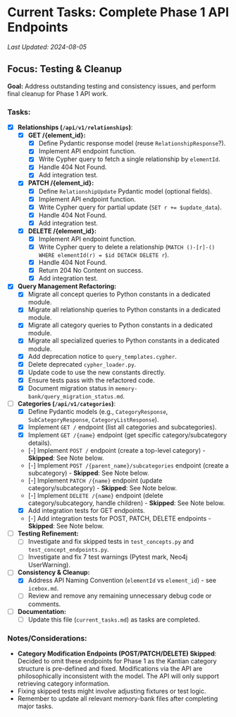 # Current Tasks: Complete Phase 1 API Endpoints

*Last Updated: 2024-08-05*

## Focus: Testing & Cleanup

**Goal:** Address outstanding testing and consistency issues, and perform final cleanup for Phase 1 API work.

### Tasks:

-   [X] **Relationships (`/api/v1/relationships`)**:
    -   [X] **GET /{element_id}:**
        -   [X] Define Pydantic response model (reuse `RelationshipResponse`?).
        -   [X] Implement API endpoint function.
        -   [X] Write Cypher query to fetch a single relationship by `elementId`.
        -   [X] Handle 404 Not Found.
        -   [X] Add integration test.
    -   [X] **PATCH /{element_id}:**
        -   [X] Define `RelationshipUpdate` Pydantic model (optional fields).
        -   [X] Implement API endpoint function.
        -   [X] Write Cypher query for partial update (`SET r += $update_data`).
        -   [X] Handle 404 Not Found.
        -   [X] Add integration test.
    -   [X] **DELETE /{element_id}:**
        -   [X] Implement API endpoint function.
        -   [X] Write Cypher query to delete a relationship (`MATCH ()-[r]-() WHERE elementId(r) = $id DETACH DELETE r`).
        -   [X] Handle 404 Not Found.
        -   [X] Return 204 No Content on success.
        -   [X] Add integration test.
-   [X] **Query Management Refactoring:**
    -   [X] Migrate all concept queries to Python constants in a dedicated module.
    -   [X] Migrate all relationship queries to Python constants in a dedicated module.
    -   [X] Migrate all category queries to Python constants in a dedicated module.
    -   [X] Migrate all specialized queries to Python constants in a dedicated module.
    -   [X] Add deprecation notice to `query_templates.cypher`.
    -   [X] Delete deprecated `cypher_loader.py`.
    -   [X] Update code to use the new constants directly.
    -   [X] Ensure tests pass with the refactored code.
    -   [X] Document migration status in `memory-bank/query_migration_status.md`.
-   [ ] **Categories (`/api/v1/categories`)**:
    -   [X] Define Pydantic models (e.g., `CategoryResponse`, `SubCategoryResponse`, `CategoryListResponse`).
    -   [X] Implement `GET /` endpoint (list all categories and subcategories).
    -   [X] Implement `GET /{name}` endpoint (get specific category/subcategory details).
    -   [-] Implement `POST /` endpoint (create a top-level category) - **Skipped**: See Note below.
    -   [-] Implement `POST /{parent_name}/subcategories` endpoint (create a subcategory) - **Skipped**: See Note below.
    -   [-] Implement `PATCH /{name}` endpoint (update category/subcategory) - **Skipped**: See Note below.
    -   [-] Implement `DELETE /{name}` endpoint (delete category/subcategory, handle children) - **Skipped**: See Note below.
    -   [X] Add integration tests for GET endpoints.
    -   [-] Add integration tests for POST, PATCH, DELETE endpoints - **Skipped**: See Note below.
-   [ ] **Testing Refinement:**
    -   [ ] Investigate and fix skipped tests in `test_concepts.py` and `test_concept_endpoints.py`.
    -   [ ] Investigate and fix 7 test warnings (Pytest mark, Neo4j UserWarning).
-   [ ] **Consistency & Cleanup:**
    -   [X] Address API Naming Convention (`elementId` vs `element_id`) - see `icebox.md`.
    -   [ ] Review and remove any remaining unnecessary debug code or comments.
-   [ ] **Documentation:**
    -   [ ] Update this file (`current_tasks.md`) as tasks are completed.

### Notes/Considerations:
- **Category Modification Endpoints (POST/PATCH/DELETE) Skipped**: Decided to omit these endpoints for Phase 1 as the Kantian category structure is pre-defined and fixed. Modifications via the API are philosophically inconsistent with the model. The API will only support retrieving category information.
- Fixing skipped tests might involve adjusting fixtures or test logic.
- Remember to update all relevant memory-bank files after completing major tasks.